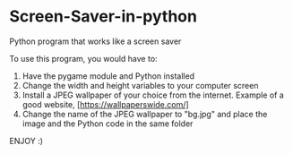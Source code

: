 # Screen-Saver-in-python
Python program that works like a screen saver

To use this program, you would have to:
1. Have the pygame module and Python installed
2. Change the width and height variables to your computer screen
3. Install a JPEG wallpaper of your choice from the internet. Example of a good website, [https://wallpaperswide.com/]
4. Change the name of the JPEG wallpaper to "bg.jpg" and place the image and the Python code in the same folder

ENJOY :)
